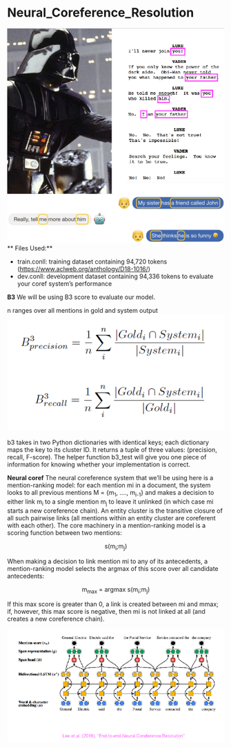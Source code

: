 # Neural_Coreference_Resolution

![Intro_Ex1](/Images/Coref2.png)
![Intro_Ex2](/Images/Coref1.png)
** Files Used:**
* train.conll: training dataset containing 94,720 tokens (https://www.aclweb.org/anthology/D18-1016/)
* dev.conll: development dataset containing 94,336 tokens to evaluate your coref system’s performance

**B3**
We will be using B3 score to evaluate our model.

n ranges over all mentions in gold and system output
![B3](/Images/B3.png)


b3 takes in two Python dictionaries with identical keys; each dictionary maps the key to its cluster ID. It returns a tuple of three values: (precision, recall, F-score). The helper function b3_test will give you one piece of information for knowing whether your implementation is correct.

**Neural coref**
The neural coreference system that we’ll be using here is a mention-ranking model: for each mention mi in a document, the system looks to all previous mentions M = {m<sub>1</sub>, ...., m<sub>i-1</sub>} and makes a decision to either link m<sub>i</sub> to a single mention m<sub>j</sub> to leave it unlinked (in which case mi starts a new coreference chain). An entity cluster is the transitive closure of all such pairwise links (all mentions within an entity cluster are coreferent with each other). The core machinery in a mention-ranking model is a scoring function between two mentions:
<p style="text-align: center;">s(m<sub>i</sub>;m<sub>j</sub>)</p>
When making a decision to link mention mi to any of its antecedents, a mention-ranking model selects the argmax of this score over all candidate antecedents:
<p style="text-align: center;">m<sub>max</sub> = argmax s(m<sub>i</sub>;m<sub>j</sub>)</p>

If this max score is greater than 0, a link is created between mi and mmax; if, however, this max score is negative, then mi is not linked at all (and creates a new coreference chain).

![Neural_representation](/Images/Coref3.png)
